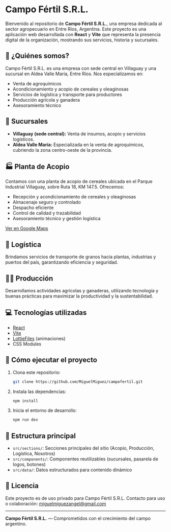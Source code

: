 # Campo Fértil S.R.L.

Bienvenido al repositorio de **Campo Fértil S.R.L.**, una empresa dedicada al sector agropecuario en Entre Ríos, Argentina. Este proyecto es una aplicación web desarrollada con **React** y **Vite** que representa la presencia digital de la organización, mostrando sus servicios, historia y sucursales.

## 🌱 ¿Quiénes somos?

Campo Fértil S.R.L. es una empresa con sede central en Villaguay y una sucursal en Aldea Valle María, Entre Ríos. Nos especializamos en:

- Venta de agroquímicos
- Acondicionamiento y acopio de cereales y oleaginosas
- Servicios de logística y transporte para productores
- Producción agrícola y ganadera
- Asesoramiento técnico

## 🏢 Sucursales

- **Villaguay (sede central):** Venta de insumos, acopio y servicios logísticos.
- **Aldea Valle María:** Especializada en la venta de agroquímicos, cubriendo la zona centro-oeste de la provincia.

## 🏭 Planta de Acopio

Contamos con una planta de acopio de cereales ubicada en el Parque Industrial Villaguay, sobre Ruta 18, KM 147.5. Ofrecemos:

- Recepción y acondicionamiento de cereales y oleaginosas
- Almacenaje seguro y controlado
- Despacho eficiente
- Control de calidad y trazabilidad
- Asesoramiento técnico y gestión logística

[Ver en Google Maps](https://www.google.com.ar/maps/search/-31.810424,+-59.056793?entry=tts&g_ep=EgoyMDI0MDUyOC4wKgBIAVAD)

## 🚚 Logística

Brindamos servicios de transporte de granos hacia plantas, industrias y puertos del país, garantizando eficiencia y seguridad.

## 🧑‍🌾 Producción

Desarrollamos actividades agrícolas y ganaderas, utilizando tecnología y buenas prácticas para maximizar la productividad y la sustentabilidad.

## 💻 Tecnologías utilizadas

- [React](https://react.dev/)
- [Vite](https://vitejs.dev/)
- [LottieFiles](https://lottiefiles.com/) (animaciones)
- CSS Modules

## 🚀 Cómo ejecutar el proyecto

1. Clona este repositorio:
   ```bash
   git clone https://github.com/MiguelMiguez/campofertil.git
   ```
2. Instala las dependencias:
   ```bash
   npm install
   ```
3. Inicia el entorno de desarrollo:
   ```bash
   npm run dev
   ```

## 📂 Estructura principal

- `src/sections/`: Secciones principales del sitio (Acopio, Producción, Logística, Nosotros)
- `src/components/`: Componentes reutilizables (sucursales, pasarela de logos, botones)
- `src/data/`: Datos estructurados para contenido dinámico

## 📄 Licencia

Este proyecto es de uso privado para Campo Fértil S.R.L. Contacto para uso o colaboración: [miguelmiguezangel@gmail.com](mailto:miguelmiguezangel@gmail.com)

---

**Campo Fértil S.R.L.** — Comprometidos con el crecimiento del campo argentino.
